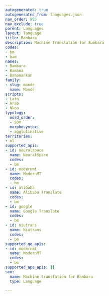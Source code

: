 ```yaml
---
autogenerated: true
autogenerated_from: languages.json
nav_order: 995
nav_exclude: true
parent: Languages
layout: language
title: Bambara
description: Machine translation for Bambara
codes:
- bm
- bam
names:
- Bambara
- Bamana
- Bamanankan
family:
- slug: mande
  name: Mande
scripts:
- Latn
- Arab
- Nkoo
typology:
  word_order:
  - SOV
  morphosyntax:
  - agglutinative
territories:
- ml
supported_apis:
- id: neuralspace
  name: NeuralSpace
  codes:
  - bm
- id: modernmt
  name: ModernMT
  codes:
  - bm
- id: alibaba
  name: Alibaba Translate
  codes:
  - bm
- id: google
  name: Google Translate
  codes:
  - bm
- id: niutrans
  name: Niutrans
  codes:
  - bm
supported_qe_apis:
- id: modernmt
  name: ModernMT
  codes:
  - bm
supported_ape_apis: []
seo:
  name: Machine translation for Bambara
  type: Language

---
```


